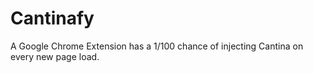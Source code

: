 # Cantinafy

A Google Chrome Extension has a 1/100 chance of injecting Cantina on every new page load.
